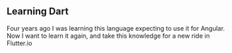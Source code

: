 ## Learning Dart  

Four years ago I was learning this language expecting to use it for Angular. Now I want to learn it again, and take this knowledge for a new ride in Flutter.io
